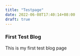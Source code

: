 ```yaml
---
title: "Testpage"
date: 2022-06-08T17:40:14+08:00
draft: true
---
```

### First Test Blog
This is my first test blog page

